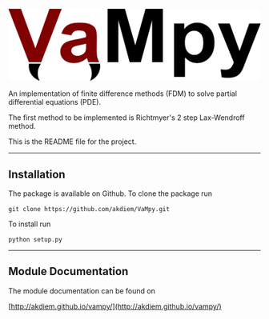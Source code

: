 ![VaMpy logo](VaMpy_logo.png)

An implementation of finite difference methods (FDM) to solve partial differential equations (PDE).

The first method to be implemented is Richtmyer's 2 step Lax-Wendroff method.

This is the README file for the project.


---------------------------------------
Installation
---------------------------------------

The package is available on Github. To clone the package run

```
git clone https://github.com/akdiem/VaMpy.git
```

To install run

```
python setup.py
```


---------------------------------------
Module Documentation
---------------------------------------

The module documentation can be found on 

[http://akdiem.github.io/vampy/](http://akdiem.github.io/vampy/)
